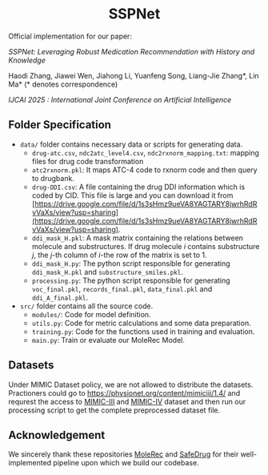 <h1 align="center"><b>SSPNet</b></h1>

Official implementation for our paper:

*SSPNet: Leveraging Robust Medication Recommendation with History and Knowledge*

Haodi Zhang, Jiawei Wen, Jiahong Li, Yuanfeng Song, Liang-Jie Zhang*, Lin Ma* (* denotes correspondence)

*IJCAI 2025 : International Joint Conference on Artificial Intelligence*


## Folder Specification

- `data/` folder contains necessary data or scripts for generating data.
  - `drug-atc.csv`, `ndc2atc_level4.csv`, `ndc2rxnorm_mapping.txt`: mapping files for drug code transformation
  - `atc2rxnorm.pkl`: It maps ATC-4 code to rxnorm code and then query to drugbank.
  - `drug-DDI.csv`: A file containing the drug DDI information which is coded by CID. This file is large and you can download it from [https://drive.google.com/file/d/1s3sHmz9ueVA8YAGTARY8jwrhRdRvVaXs/view?usp=sharing](https://drive.google.com/file/d/1s3sHmz9ueVA8YAGTARY8jwrhRdRvVaXs/view?usp=sharing).
  - `ddi_mask_H.pkl`:  A mask matrix containing the relations between molecule and substructures. If drug molecule $i$ contains substructure $j$, the $j$-th column of $i$-the row of the matrix is set to 1.
  - `ddi_mask_H.py`: The python script responsible for generating `ddi_mask_H.pkl` and `substructure_smiles.pkl`.
  - `processing.py`: The python script responsible for generating `voc_final.pkl`, `records_final.pkl`, `data_final.pkl` and `ddi_A_final.pkl`.    
- `src/` folder contains all the source code.
  - `modules/`: Code for model definition.
  - `utils.py`: Code for metric calculations and some data preparation.
  - `training.py`: Code for the functions used in training and evaluation.
  - `main.py`: Train or evaluate our MoleRec Model.

## Datasets
Under MIMIC Dataset policy, we are not allowed to distribute the datasets. Practioners could go to https://physionet.org/content/mimiciii/1.4/ and requrest the access to [MIMIC-III](https://physionet.org/content/mimiciii/1.4/) and [MIMIC-IV](https://physionet.org/content/mimiciv/3.0/) dataset and then run our processing script to get the complete preprocessed dataset file.


## Acknowledgement
We sincerely thank these repositories [MoleRec](https://github.com/yangnianzu0515/MoleRec) and [SafeDrug](https://github.com/ycq091044/SafeDrug) for their well-implemented pipeline upon which we build our codebase.
